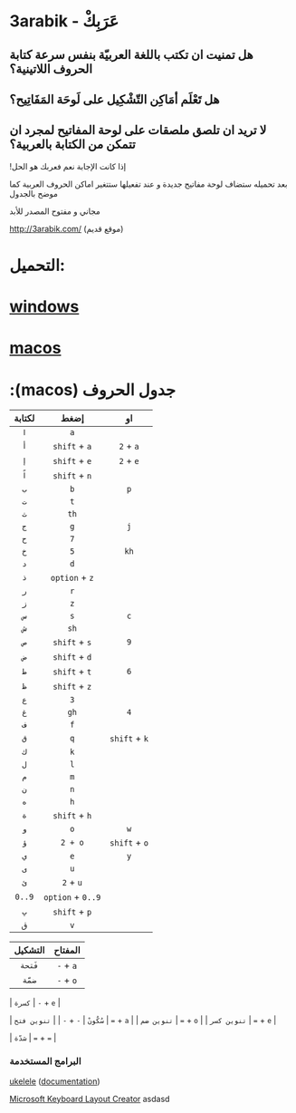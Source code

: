 # 3arabik - عَرَبِكْ

## هل تمنيت ان تكتب باللغة العربيّة بنفس سرعة كتابة الحروف اللاتينية؟

## هل تَعْلَم أمَاكِن التّشْكِيل على لَوحَة المَفَاتِيح؟

## لا تريد ان تلصق ملصقات على لوحة المفاتيح لمجرد ان تتمكن من الكتابة بالعربية؟

!إذا كانت الإجابة نعم فعربك هو الحل

بعد تحميله ستضاف لوحة مفاتيح جديدة و عند تفعيلها ستتغير اماكن الحروف العربية كما موضح بالجدول

مجاني و مفتوح المصدر للأبد

http://3arabik.com/ (موقع قديم)

# التحميل:

# [windows](https://github.com/a7madgamal/3arabik/releases/download/v1.2.3/3arabik_win.zip)

# [macos](https://github.com/a7madgamal/3arabik/releases/download/v1.2.3/3arabik_mac.dmg)

# :(macos) جدول الحروف

| لكتابة |       إضغط        |      او       |
| :----: | :---------------: | :-----------: |
|  `ا`   |        `a`        |               |
|  `أ`   |   `shift` + `a`   |   `2` + `a`   |
|  `إ`   |   `shift` + `e`   |   `2` + `e`   |
|  `اً`  |   `shift` + `n`   |               |
|  `ب`   |        `b`        |      `p`      |
|  `ت`   |        `t`        |               |
|  `ث`   |       `th`        |               |
|  `ج`   |        `g`        |      `j`      |
|  `ح`   |        `7`        |               |
|  `خ`   |        `5`        |     `kh`      |
|  `د`   |        `d`        |               |
|  `ذ`   |  `option` + `z`   |               |
|  `ر`   |        `r`        |               |
|  `ز`   |        `z`        |               |
|  `س`   |        `s`        |      `c`      |
|  `ش`   |       `sh`        |               |
|  `ص`   |   `shift` + `s`   |      `9`      |
|  `ض`   |   `shift` + `d`   |               |
|  `ط`   |   `shift` + `t`   |      `6`      |
|  `ظ`   |   `shift` + `z`   |               |
|  `ع`   |        `3`        |               |
|  `غ`   |       `gh`        |      `4`      |
|  `ف`   |        `f`        |               |
|  `ق`   |        `q`        | `shift` + `k` |
|  `ك`   |        `k`        |               |
|  `ل`   |        `l`        |               |
|  `م`   |        `m`        |               |
|  `ن`   |        `n`        |               |
|  `ه`   |        `h`        |               |
|  `ة`   |   `shift` + `h`   |               |
|  `و`   |        `o`        |      `w`      |
|  `ؤ`   |      `2 + o`      | `shift` + `o` |
|  `ي`   |        `e`        |      `y`      |
|  `ى`   |        `u`        |               |
|  `ئ`   |     `2` + `u`     |               |
| `0..9` | `option` + `0..9` |               |
|  `پ`   |   `shift` + `p`   |               |
|  `ڨ`   |        `v`        |               |

| التشكيل |  المفتاح  |
| :-----: | :-------: |
| `فَتحة` | `-` + `a` |
| `ضمّة`  | `-` + `o` |

| `كسرة` | `-` + `e` |

| `سُكُونْ` | `-` + `-` |
| `تنوين فتح` | `=` + `a` |
| `تنوين ضم` | `=` + `o` |
| `تنوين كسر` | `=` + `e` |

| `شدّة` | `=` + `=` |

### البرامج المستخدمة

[ukelele](http://software.sil.org/ukelele/) ([documentation](https://github.com/a7madgamal/3arabik/blob/master/Ukelele%20Manual%202.2.pdf))

[Microsoft Keyboard Layout Creator](https://www.microsoft.com/en-us/download/details.aspx?id=22339)
asdasd
